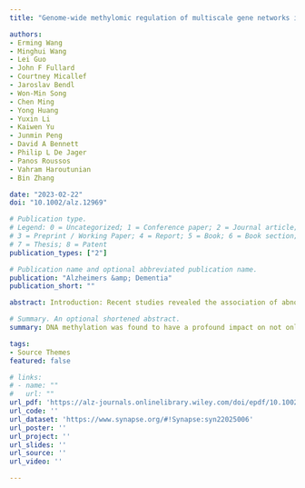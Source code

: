```yaml
---
title: "Genome-wide methylomic regulation of multiscale gene networks in Alzheimers disease"

authors:
- Erming Wang
- Minghui Wang
- Lei Guo
- John F Fullard
- Courtney Micallef
- Jaroslav Bendl
- Won-Min Song
- Chen Ming
- Yong Huang
- Yuxin Li
- Kaiwen Yu
- Junmin Peng
- David A Bennett
- Philip L De Jager
- Panos Roussos
- Vahram Haroutunian
- Bin Zhang

date: "2023-02-22"
doi: "10.1002/alz.12969"

# Publication type.
# Legend: 0 = Uncategorized; 1 = Conference paper; 2 = Journal article;
# 3 = Preprint / Working Paper; 4 = Report; 5 = Book; 6 = Book section;
# 7 = Thesis; 8 = Patent
publication_types: ["2"]

# Publication name and optional abbreviated publication name.
publication: "Alzheimers &amp; Dementia"
publication_short: ""

abstract: Introduction: Recent studies revealed the association of abnormal methylomic changes with Alzheimers disease (AD) but there is a lack of systematic study of the impact of methylomic alterations over the molecular networks underlying AD. Methods: We profiled genome-wide methylomic variations in the parahippocampal gyrus from 201 post mortem control, mild cognitive impaired, and AD brains. Results: We identified 270 distinct differentially methylated regions (DMRs) associated with AD. We quantified the impact of these DMRs on each gene and each protein as well as gene and protein co-expression networks. DNA methylation had a profound impact on both AD-associated gene/protein modules and their key regulators. We further integrated the matched multi-omics data to show the impact of DNA methylation on chromatin accessibility, which further modulates gene and protein expression. Discussion: The quantified impact of DNA methylation on gene and protein networks underlying AD identified potential upstream epigenetic regulators of AD.

# Summary. An optional shortened abstract.
summary: DNA methylation was found to have a profound impact on not only the AD-associated gene modules but also key regulators of the gene and protein networks. Key findings were validated in an independent multi-omics cohort in AD. The impact of DNA methylation on chromatin accessibility was also investigated by integrating the matched methylomic, epigenomic, transcriptomic, and proteomic data.

tags:
- Source Themes
featured: false

# links:
# - name: ""
#   url: ""
url_pdf: 'https://alz-journals.onlinelibrary.wiley.com/doi/epdf/10.1002/alz.12969'
url_code: ''
url_dataset: 'https://www.synapse.org/#!Synapse:syn22025006'
url_poster: ''
url_project: ''
url_slides: ''
url_source: ''
url_video: ''

---
```

